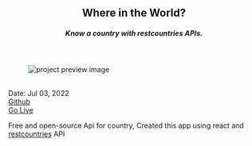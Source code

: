 <header>
  <h2>Where in the World?</h2>
  <h5>Know a country with restcountries APIs.</h5>
</header>

<figure>
  <img src='https://user-images.githubusercontent.com/83957658/176821164-84fed87f-11f6-4060-9dc2-f874a85cd502.gif' alt="project preview image"/>
  
</figure>
<br/>
<div className='article-text'>
  <div className='article-text-header'>
    <time dateTime='Jul 03, 2022'>Date: Jul 03, 2022</time><br/>
    <a href='https://github.com/0ME9A/where-in-the-world' target"_blank">Github</a><br/>
    <a href='https://0me9a.github.io/where-in-the-world/' target="_blank">Go Live</a><br/>
  </div>
  <p>Free and open-source Api for country, Created this app using react and <a href="https://restcountries.com/" target="_blank"> restcountries</a> API </p>
</div>
